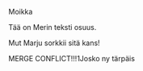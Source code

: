 Moikka

Tää on Merin teksti osuus.

Mut Marju sorkkii sitä kans!

MERGE CONFLICT!!!1Josko ny tärpäis
